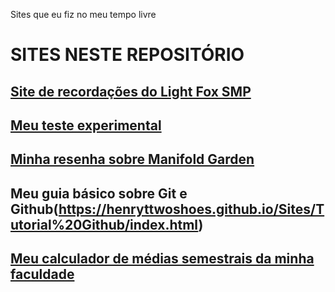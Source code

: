 Sites que eu fiz no meu tempo livre

# SITES NESTE REPOSITÓRIO
## <a href="https://henryttwoshoes.github.io/Sites/Recordações%20do%20LF/index.html" target="_blank">Site de recordações do Light Fox SMP</a> <br>
## <a href="https://henryttwoshoes.github.io/Sites/Teste/index.html" target="_blank">Meu teste experimental</a>
## <a href="https://henryttwoshoes.github.io/Sites/Resenha Manifold Garden/index.html" target="_blank">Minha resenha sobre Manifold Garden</a>

## Meu guia básico sobre Git e Github(https://henryttwoshoes.github.io/Sites/Tutorial%20Github/index.html)
## <a href="https://henryttwoshoes.github.io/Sites/Calculador de medias da FMU" target="_blank">Meu calculador de médias semestrais da minha faculdade</a>
